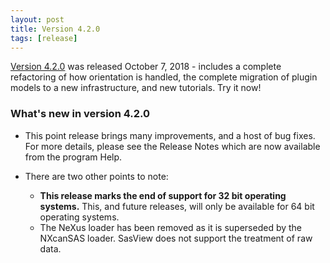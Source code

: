 ```yaml
---
layout: post
title: Version 4.2.0
tags: [release]
---
```


[Version 4.2.0](https://github.com/SasView/sasview/releases/tag/v4.2.0) was released October 7, 2018 - includes a complete refactoring of how orientation is handled, the complete migration of plugin models to a new infrastructure, and new tutorials. Try it now!

### What's new in version 4.2.0

*   This point release brings many improvements, and a host of bug fixes. For more details, please see the Release Notes which are now available from the program Help.

*   There are two other points to note:

    -   **This release marks the end of support for 32 bit operating systems.** This, and future releases, will only be available for 64 bit operating systems.
    -   The NeXus loader has been removed as it is superseded by the NXcanSAS loader. SasView does not support the treatment of raw data.